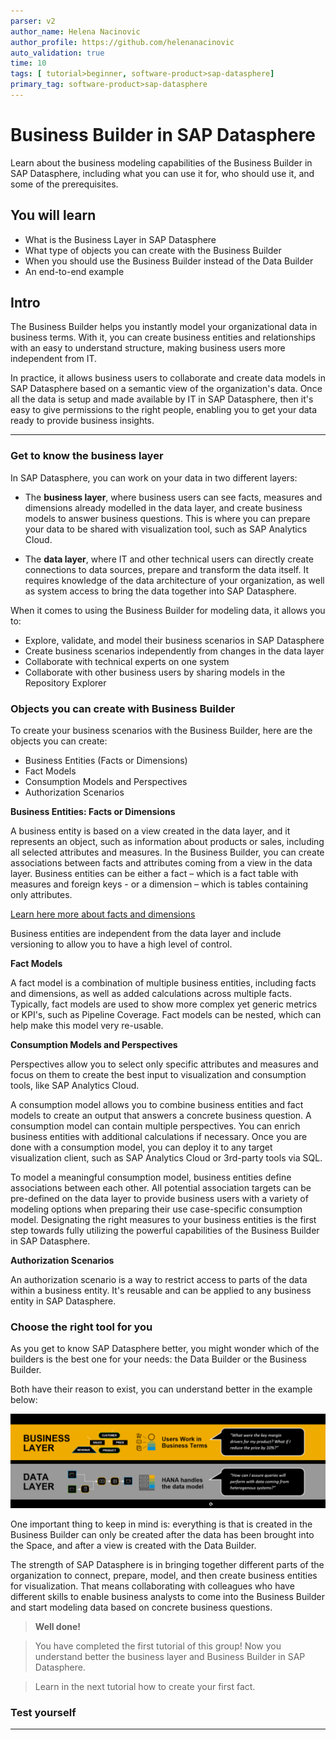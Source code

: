 ```yaml
---
parser: v2
author_name: Helena Nacinovic
author_profile: https://github.com/helenanacinovic
auto_validation: true
time: 10
tags: [ tutorial>beginner, software-product>sap-datasphere]
primary_tag: software-product>sap-datasphere
---
```


# Business Builder in SAP Datasphere
<!-- description --> Learn about the business modeling capabilities of the Business Builder in SAP Datasphere, including what you can use it for, who should use it, and some of the prerequisites.

## You will learn
- What is the Business Layer in SAP Datasphere
- What type of objects you can create with the Business Builder
- When you should use the Business Builder instead of the Data Builder
- An end-to-end example


## Intro
The Business Builder helps you instantly model your organizational data in business terms. With it, you can create business entities and relationships with an easy to understand structure, making business users more independent from IT.

In practice, it allows business users to collaborate and create data models in SAP Datasphere based on a semantic view of the organization's data. Once all the data is setup and made available by IT in SAP Datasphere, then it's easy to give permissions to the right people, enabling you to get your data ready to provide business insights.


---

### Get to know the business layer


In SAP Datasphere, you can work on your data in two different layers:

-	The **business layer**, where business users can see facts, measures and dimensions already modelled in the data layer, and create business models to answer business questions. This is where you can prepare your data to be shared with visualization tool, such as SAP Analytics Cloud.

-	The **data layer**, where IT and other technical users can directly create connections to data sources, prepare and transform the data itself. It requires knowledge of the data architecture of your organization, as well as system access to bring the data together into SAP Datasphere.

When it comes to using the Business Builder for modeling data, it allows you to:

-	Explore, validate, and model their business scenarios in SAP Datasphere
-	Create business scenarios independently from changes in the data layer
-	Collaborate with technical experts on one system
-	Collaborate with other business users by sharing models in the Repository Explorer



### Objects you can create with Business Builder


To create your business scenarios with the Business Builder, here are the objects you can create:

-	Business Entities (Facts or Dimensions)
-	Fact Models
-	Consumption Models and Perspectives
-	Authorization Scenarios

**Business Entities: Facts or Dimensions**

A business entity is based on a view created in the data layer, and it represents an object, such as information about products or sales, including all selected attributes and measures. In the Business Builder, you can create associations between facts and attributes coming from a view in the data layer. Business entities can be either a fact – which is a fact table with measures and foreign keys - or a dimension – which is tables containing only attributes.

[Learn here more about facts and dimensions](https://blogs.sap.com/2021/07/22/facts-measures-and-dimensions/)

Business entities are independent from the data layer and include versioning to allow you to have a high level of control.

**Fact Models**

A fact model is a combination of multiple business entities, including facts and dimensions, as well as added calculations across multiple facts. Typically, fact models are used to show more complex yet generic metrics or KPI's, such as Pipeline Coverage. Fact models can be nested, which can help make this model very re-usable.

**Consumption Models and Perspectives**

Perspectives allow you to select only specific attributes and measures and focus on them to create the best input to visualization and consumption tools, like SAP Analytics Cloud.

A consumption model allows you to combine business entities and fact models to create an output that answers a concrete business question. A consumption model can contain multiple perspectives. You can enrich business entities with additional calculations if necessary. Once you are done with a consumption model, you can deploy it to any target visualization client, such as SAP Analytics Cloud or 3rd-party tools via SQL.

To model a meaningful consumption model, business entities define associations between each other. All potential association targets can be pre-defined on the data layer to provide business users with a variety of modeling options when preparing their use case-specific consumption model. Designating the right measures to your business entities is the first step towards fully utilizing the powerful capabilities of the Business Builder in SAP Datasphere.

**Authorization Scenarios**

An authorization scenario is a way to restrict access to parts of the data within a business entity. It's reusable and can be applied to any business entity in SAP Datasphere.





### Choose the right tool for you


As you get to know SAP Datasphere better, you might wonder which of the builders is the best one for your needs: the Data Builder or the Business Builder.

Both have their reason to exist, you can understand better in the example below:

  ![Layers](Picture1.png)

One important thing to keep in mind is: everything is that is created in the Business Builder can only be created after the data has been brought into the Space, and after a view is created with the Data Builder.

The strength of SAP Datasphere is in bringing together different parts of the organization to connect, prepare, model, and then create business entities for visualization. That means collaborating with colleagues who have different skills to enable business analysts to come into the Business Builder and start modeling data based on concrete business questions.

> **Well done!**

> You have completed the first tutorial of this group! Now you understand better the business layer and Business Builder in SAP Datasphere.

> Learn in the next tutorial how to create your first fact.




### Test yourself









---
